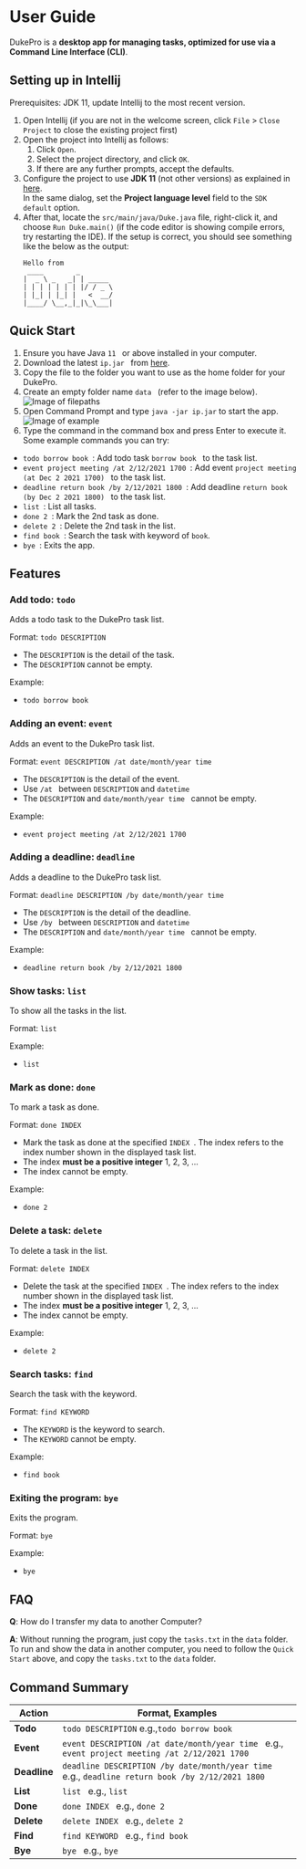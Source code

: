 # User Guide

DukePro is a **desktop app for managing tasks, optimized for use via a Command Line Interface (CLI)**.

## Setting up in Intellij

Prerequisites: JDK 11, update Intellij to the most recent version.

1. Open Intellij (if you are not in the welcome screen, click `File` > `Close Project` to close the existing project first)
1. Open the project into Intellij as follows:
   1. Click `Open`.
   1. Select the project directory, and click `OK`.
   1. If there are any further prompts, accept the defaults.
1. Configure the project to use **JDK 11** (not other versions) as explained in [here](https://www.jetbrains.com/help/idea/sdk.html#set-up-jdk).<br>
   In the same dialog, set the **Project language level** field to the `SDK default` option.
1. After that, locate the `src/main/java/Duke.java` file, right-click it, and choose `Run Duke.main()` (if the code editor is showing compile errors, try restarting the IDE). If the setup is correct, you should see something like the below as the output:
   ```
   Hello from
    ____        _        
   |  _ \ _   _| | _____ 
   | | | | | | | |/ / _ \
   | |_| | |_| |   <  __/
   |____/ \__,_|_|\_\___|
   ```

## Quick Start
1. Ensure you have Java ```11 ``` or above installed in your computer.
1. Download the latest ```ip.jar ``` from [here](https://github.com/e0373972/ip/releases).
1. Copy the file to the folder you want to use as the home folder for your DukePro.
1. Create an empty folder name  ```data ``` (refer to the image below).<br/>
   ![Image of  filepaths](filepaths.png)
1. Open Command Prompt and type ```java -jar ip.jar``` to start the app.<br/>
   ![Image of example](example.png)
1. Type the command in the command box and press Enter to execute it.<br/>
   Some example commands you can try:
* ```todo borrow book ```: Add todo task ```borrow book ``` to the task list.
* ```event project meeting /at 2/12/2021 1700 ```: Add event  ```project meeting (at Dec 2 2021 1700) ``` to the task list.
* ```deadline return book /by 2/12/2021 1800 ```: Add deadline ```return book (by Dec 2 2021 1800) ``` to the task list.
* ```list ```: List all tasks.
* ```done 2 ```: Mark the 2nd task as done.
* ```delete 2 ```: Delete the 2nd task in the list.
* ```find book ```: Search the task with keyword of ```book```.
* ```bye ```: Exits the app.

## Features

### Add todo: ```todo ```

Adds a todo task to the DukePro task list.

Format: ```todo DESCRIPTION```
* The ```DESCRIPTION``` is the detail of the task.
* The ```DESCRIPTION``` cannot be empty.

Example:
* ```todo borrow book ```

### Adding an event: ```event ```

Adds an event to the DukePro task list.

Format: ```event DESCRIPTION /at date/month/year time ```
* The ```DESCRIPTION``` is the detail of the event.
* Use ```/at ``` between ```DESCRIPTION``` and ```datetime ```
* The ```DESCRIPTION``` and ```date/month/year time ``` cannot be empty.

Example:
* ```event project meeting /at 2/12/2021 1700 ```

### Adding a deadline: ```deadline ```

Adds a deadline to the DukePro task list.

Format: ```deadline DESCRIPTION /by date/month/year time ```
* The ```DESCRIPTION``` is the detail of the deadline.
* Use ```/by ``` between ```DESCRIPTION``` and ```datetime ```
* The ```DESCRIPTION``` and ```date/month/year time ``` cannot be empty.

Example:
* ```deadline return book /by 2/12/2021 1800 ```

### Show tasks: ```list ```

To show all the tasks in the list.

Format: ```list ```

Example:
* ```list ```

### Mark as done: ```done ```

To mark a task as done.

Format: ```done INDEX ```
* Mark the task as done at the specified ```INDEX ```. The index refers to the index number shown in the displayed task list.
* The index **must be a positive integer** 1, 2, 3, ...
* The index cannot be empty.

Example:
* ```done 2 ```

### Delete a task: ```delete ```

To delete a task in the list.

Format: ```delete INDEX ```
* Delete the task at the specified ```INDEX ```. The index refers to the index number shown in the displayed task list.
* The index **must be a positive integer** 1, 2, 3, ...
* The index cannot be empty.

Example:
* ```delete 2 ```

### Search tasks: ```find ```

Search the task with the keyword.

Format: ```find KEYWORD ```
* The ```KEYWORD``` is the keyword to search.
* The ```KEYWORD``` cannot be empty.

Example:
* ```find book ```

### Exiting the program: ```bye ```

Exits the program.

Format: ```bye ```

Example:
* ```bye ```

## FAQ

**Q**: How do I transfer my data to another Computer?

**A**: Without running the program, just copy the ```tasks.txt``` in the ```data``` folder.
To run and show the data in another computer, you need to follow the ```Quick Start``` above, and copy the ```tasks.txt``` to the ```data``` folder.

## Command Summary

**Action** | **Format, Examples**
------------ | -------------
**Todo** | ```todo DESCRIPTION``` e.g.,```todo borrow book ```
**Event** | ```event DESCRIPTION /at date/month/year time ``` e.g., ```event project meeting /at 2/12/2021 1700 ```
**Deadline** | ```deadline DESCRIPTION /by date/month/year time ``` e.g., ```deadline return book /by 2/12/2021 1800 ```
**List** | ```list ``` e.g., ```list ```
**Done** | ```done INDEX ``` e.g., ```done 2 ```
**Delete** | ```delete INDEX ``` e.g., ```delete 2 ```
**Find** | ```find KEYWORD ``` e.g., ```find book ```
**Bye** | ```bye ``` e.g., ```bye ```

